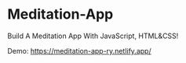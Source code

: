 # Meditation-App

Build A Meditation App With JavaScript, HTML&CSS!

Demo: https://meditation-app-ry.netlify.app/

